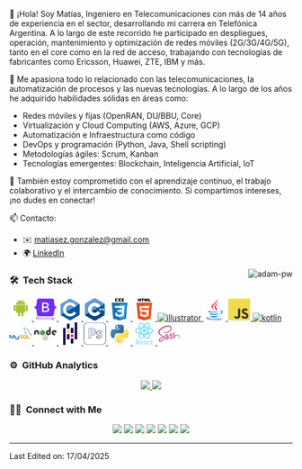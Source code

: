 👋 ¡Hola! Soy Matías, Ingeniero en Telecomunicaciones con más de 14 años de experiencia en el sector, desarrollando mi carrera en Telefónica Argentina. A lo largo de este recorrido he participado en despliegues, operación, mantenimiento y optimización de redes móviles (2G/3G/4G/5G), tanto en el core como en la red de acceso, trabajando con tecnologías de fabricantes como Ericsson, Huawei, ZTE, IBM y más.

🧠 Me apasiona todo lo relacionado con las telecomunicaciones, la automatización de procesos y las nuevas tecnologías. A lo largo de los años he adquirido habilidades sólidas en áreas como:

- Redes móviles y fijas (OpenRAN, DU/BBU, Core)
- Virtualización y Cloud Computing (AWS, Azure, GCP)
- Automatización e Infraestructura como código
- DevOps y programación (Python, Java, Shell scripting)
- Metodologías ágiles: Scrum, Kanban
- Tecnologías emergentes: Blockchain, Inteligencia Artificial, IoT

🔗 También estoy comprometido con el aprendizaje continuo, el trabajo colaborativo y el intercambio de conocimiento. Si compartimos intereses, ¡no dudes en conectar!


📫 Contacto:
- ✉️ matiasez.gonzalez@gmail.com
- 🌍 [LinkedIn](https://www.linkedin.com/in/maezgonz)


<p><img align="right" src="https://github.com/Adam-pw/Adam-pw/blob/main/animation_500_kxa883sd.gif" alt="adam-pw" /></p>


### 🛠 &nbsp;Tech Stack

<p align="left"> <a href="https://developer.android.com" target="_blank" rel="noreferrer"> <img
      src="https://raw.githubusercontent.com/devicons/devicon/master/icons/android/android-original-wordmark.svg"
      alt="android" width="40" height="40" /> </a> <a href="https://getbootstrap.com" target="_blank" rel="noreferrer">
    <img src="https://raw.githubusercontent.com/devicons/devicon/master/icons/bootstrap/bootstrap-plain-wordmark.svg"
      alt="bootstrap" width="40" height="40" /> </a> <a href="https://www.cprogramming.com/" target="_blank"
    rel="noreferrer"> <img src="https://raw.githubusercontent.com/devicons/devicon/master/icons/c/c-original.svg"
      alt="c" width="40" height="40" /> </a> <a href="https://www.w3schools.com/cpp/" target="_blank" rel="noreferrer">
    <img src="https://raw.githubusercontent.com/devicons/devicon/master/icons/cplusplus/cplusplus-original.svg"
      alt="cplusplus" width="40" height="40" /> </a> <a href="https://www.w3schools.com/css/" target="_blank"
    rel="noreferrer"> <img
      src="https://raw.githubusercontent.com/devicons/devicon/master/icons/css3/css3-original-wordmark.svg" alt="css3"
      width="40" height="40" /> </a> <a href="https://www.w3.org/html/" target="_blank" rel="noreferrer"> <img
      src="https://raw.githubusercontent.com/devicons/devicon/master/icons/html5/html5-original-wordmark.svg"
      alt="html5" width="40" height="40" /> </a> <a href="https://www.adobe.com/in/products/illustrator.html"
    target="_blank" rel="noreferrer"> <img
      src="https://www.vectorlogo.zone/logos/adobe_illustrator/adobe_illustrator-icon.svg" alt="illustrator" width="40"
      height="40" /> </a> <a href="https://www.java.com" target="_blank" rel="noreferrer"> <img
      src="https://raw.githubusercontent.com/devicons/devicon/master/icons/java/java-original.svg" alt="java" width="40"
      height="40" /> </a> <a href="https://developer.mozilla.org/en-US/docs/Web/JavaScript" target="_blank"
    rel="noreferrer"> <img
      src="https://raw.githubusercontent.com/devicons/devicon/master/icons/javascript/javascript-original.svg"
      alt="javascript" width="40" height="40" /> </a> <a href="https://kotlinlang.org" target="_blank" rel="noreferrer">
    <img src="https://www.vectorlogo.zone/logos/kotlinlang/kotlinlang-icon.svg" alt="kotlin" width="40" height="40" />
  </a> <a href="https://www.mysql.com/" target="_blank" rel="noreferrer"> <img
      src="https://raw.githubusercontent.com/devicons/devicon/master/icons/mysql/mysql-original-wordmark.svg"
      alt="mysql" width="40" height="40" /> </a> </a> <a href="https://nodejs.org" target="_blank" rel="noreferrer"> <img
      src="https://raw.githubusercontent.com/devicons/devicon/master/icons/nodejs/nodejs-original-wordmark.svg"
      alt="nodejs" width="40" height="40" /> </a> <a href="https://pandas.pydata.org/" target="_blank" rel="noreferrer">
    <img
      src="https://raw.githubusercontent.com/devicons/devicon/2ae2a900d2f041da66e950e4d48052658d850630/icons/pandas/pandas-original.svg"
      alt="pandas" width="40" height="40" /> </a> <a href="https://www.photoshop.com/en" target="_blank"
    rel="noreferrer"> <img
      src="https://raw.githubusercontent.com/devicons/devicon/master/icons/photoshop/photoshop-line.svg" alt="photoshop"
      width="40" height="40" /> </a> <a href="https://www.python.org" target="_blank" rel="noreferrer"> <img
      src="https://raw.githubusercontent.com/devicons/devicon/master/icons/python/python-original.svg" alt="python"
      width="40" height="40" /> </a> <a href="https://reactjs.org/" target="_blank" rel="noreferrer"> <img
      src="https://raw.githubusercontent.com/devicons/devicon/master/icons/react/react-original-wordmark.svg"
      alt="react" width="40" height="40" /> </a> <a href="https://sass-lang.com" target="_blank" rel="noreferrer"> <img
      src="https://raw.githubusercontent.com/devicons/devicon/master/icons/sass/sass-original.svg" alt="sass" width="40"
      height="40" /> </a> </p>

### ⚙️ &nbsp;GitHub Analytics

<p align="center">
<a href="https://github.com/AVS1508">
  <img height="180em" src="https://github-readme-stats-eight-theta.vercel.app/api?username=maezgonz&show_icons=true&theme=algolia&include_all_commits=true&count_private=true"/>
  <img height="180em" src="https://github-readme-stats-eight-theta.vercel.app/api/top-langs/?username=maezgonz&layout=compact&langs_count=8&theme=algolia"/>
</a>
</p>

### 🤝🏻 &nbsp;Connect with Me

<p align="center">
<a href="https://www.maezgonz.com"><img src="https://img.shields.io/badge/www.maezgonz.com-3423A6?style=flat&logo=Google-Chrome&logoColor=white"/></a>
<a href="https://linkedin.com/in/maezgonz"><img src="https://img.shields.io/badge/-maezgonzstyle=flat&logo=Linkedin&logoColor=white"/></a>
<a href="mailto:matiasez.gonzalez@gmail.com"><img src="https://img.shields.io/badge/-matiasez.gonzalez@gmail.com-D14836?style=flat&logo=Gmail&logoColor=white"/></a>
<a href="https://instagram.com/maezgonz"><img src="https://img.shields.io/badge/-@maezgonz-E4405F?style=flat&logo=Instagram&logoColor=white"/></a>
<a href="https://facebook.com/maezgonz"><img src="https://img.shields.io/badge/-@maezgonz-1877F2?style=flat&logo=Facebook&logoColor=white"/></a>
<a href="https://www.pinterest.ca/maezgonz"><img src="https://img.shields.io/badge/-@maezgonz-BD081C?style=flat&logo=Pinterest&logoColor=white"/></a>
<a href="https://www.behance.net/maezgonz"><img src="https://img.shields.io/badge/-@maezgonz-1769FF?style=flat&logo=Behance&logoColor=white"/></a>
</p>

-----

Last Edited on: 17/04/2025
